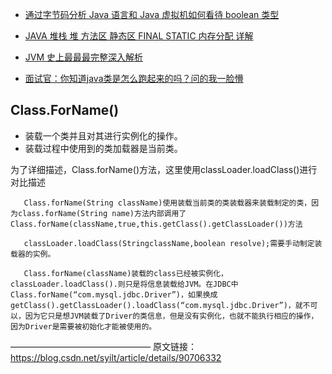 - [通过字节码分析 Java 语言和 Java 虚拟机如何看待 boolean 类型](<https://blog.csdn.net/qq_40697071/article/details/103440581>)
- [JAVA 堆栈 堆 方法区 静态区 FINAL STATIC 内存分配 详解](<https://www.cnblogs.com/eason-chan/p/3644660.html>)
- [JVM 史上最最最完整深入解析](<https://mp.weixin.qq.com/s?__biz=MzAxMTg2MjA2OA==&mid=2649849117&idx=2&sn=d92d1cd7b4bc35a0dc3b40fcd726e7a9&chksm=83bf7446b4c8fd501e4157ffa777f7e17d73f646f2bc10da01f8841ec14f9d07b4f939377c47&mpshare=1&scene=23&srcid=&sharer_sharetime=1586321208873&sharer_shareid=e6d90aec84add5cf004cb1ab6979727c#rd>)

- [面试官：你知道java类是怎么跑起来的吗？问的我一脸懵](<https://mp.weixin.qq.com/s?__biz=MzU1MzE4OTU0OQ==&mid=2247483972&idx=1&sn=5e6b01caa6aa8fe7111924dc850e865e&chksm=fbf7eb86cc806290160187cdc195aad6939ba81e6988602db59f897fe1ee4f4d08a573424bea&mpshare=1&scene=23&srcid=&sharer_sharetime=1586276511096&sharer_shareid=e6d90aec84add5cf004cb1ab6979727c#rd>)













## Class.ForName()

- 装载一个类并且对其进行实例化的操作。
- 装载过程中使用到的类加载器是当前类。

为了详细描述，Class.forName()方法，这里使用classLoader.loadClass()进行对比描述

       Class.forName(String className)使用装载当前类的类装载器来装载制定的类，因为class.forName(String name)方法内部调用了Class.forName(className,true,this.getClass().getClassLoader())方法
    
       classLoader.loadClass(StringclassName,boolean resolve);需要手动制定装载器的实例。
    
       Class.forName(className)装载的class已经被实例化，classLoader.loadClass().则只是将信息装载给JVM。在JDBC中                   Class.forName(“com.mysql.jdbc.Driver”)，如果换成getClass().getClassLoader().loadClass(“com.mysql.jdbc.Driver”)，就不可以，因为它只是想JVM装载了Driver的类信息，但是没有实例化，也就不能执行相应的操作，因为Driver是需要被初始化才能被使用的。
————————————————
原文链接：https://blog.csdn.net/syilt/article/details/90706332

